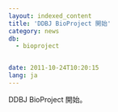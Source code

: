 ```yaml
---
layout: indexed_content
title: 'DDBJ BioProject 開始'
category: news
db:
  - bioproject


date: 2011-10-24T10:20:15
lang: ja
---
```


DDBJ BioProject 開始。
